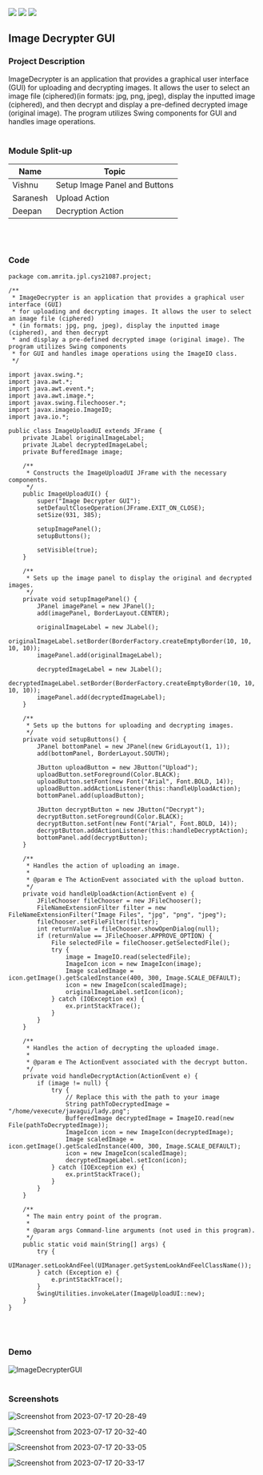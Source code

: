 ![](https://img.shields.io/badge/Batch-21CYS-lightgreen) ![](https://img.shields.io/badge/UG-blue) ![](https://img.shields.io/badge/Subject-JPL-blue)

## Image Decrypter GUI 

 

### Project Description

ImageDecrypter is an application that provides a graphical user interface (GUI) for uploading and decrypting images.
It allows the user to select an image file (ciphered)(in formats: jpg, png, jpeg), display the inputted image (ciphered), 
and then decrypt and display a pre-defined decrypted image (original image). The program utilizes Swing components
for GUI and handles image operations.
<br><br>


### Module Split-up
| Name | Topic |
|------|-------|
| Vishnu | Setup Image Panel and Buttons |
| Saranesh | Upload Action |
| Deepan | Decryption Action |
<br><br>


### Code
```
package com.amrita.jpl.cys21087.project;

/**
 * ImageDecrypter is an application that provides a graphical user interface (GUI)
 * for uploading and decrypting images. It allows the user to select an image file (ciphered)
 * (in formats: jpg, png, jpeg), display the inputted image (ciphered), and then decrypt
 * and display a pre-defined decrypted image (original image). The program utilizes Swing components
 * for GUI and handles image operations using the ImageIO class.
 */

import javax.swing.*;
import java.awt.*;
import java.awt.event.*;
import java.awt.image.*;
import javax.swing.filechooser.*;
import javax.imageio.ImageIO;
import java.io.*;

public class ImageUploadUI extends JFrame {
    private JLabel originalImageLabel;
    private JLabel decryptedImageLabel;
    private BufferedImage image;

    /**
     * Constructs the ImageUploadUI JFrame with the necessary components.
     */
    public ImageUploadUI() {
        super("Image Decrypter GUI");
        setDefaultCloseOperation(JFrame.EXIT_ON_CLOSE);
        setSize(931, 385);

        setupImagePanel();
        setupButtons();

        setVisible(true);
    }

    /**
     * Sets up the image panel to display the original and decrypted images.
     */
    private void setupImagePanel() {
        JPanel imagePanel = new JPanel();
        add(imagePanel, BorderLayout.CENTER);

        originalImageLabel = new JLabel();
        originalImageLabel.setBorder(BorderFactory.createEmptyBorder(10, 10, 10, 10));
        imagePanel.add(originalImageLabel);

        decryptedImageLabel = new JLabel();
        decryptedImageLabel.setBorder(BorderFactory.createEmptyBorder(10, 10, 10, 10));
        imagePanel.add(decryptedImageLabel);
    }

    /**
     * Sets up the buttons for uploading and decrypting images.
     */
    private void setupButtons() {
        JPanel bottomPanel = new JPanel(new GridLayout(1, 1));
        add(bottomPanel, BorderLayout.SOUTH);

        JButton uploadButton = new JButton("Upload");
        uploadButton.setForeground(Color.BLACK);
        uploadButton.setFont(new Font("Arial", Font.BOLD, 14));
        uploadButton.addActionListener(this::handleUploadAction);
        bottomPanel.add(uploadButton);

        JButton decryptButton = new JButton("Decrypt");
        decryptButton.setForeground(Color.BLACK);
        decryptButton.setFont(new Font("Arial", Font.BOLD, 14));
        decryptButton.addActionListener(this::handleDecryptAction);
        bottomPanel.add(decryptButton);
    }

    /**
     * Handles the action of uploading an image.
     *
     * @param e The ActionEvent associated with the upload button.
     */
    private void handleUploadAction(ActionEvent e) {
        JFileChooser fileChooser = new JFileChooser();
        FileNameExtensionFilter filter = new FileNameExtensionFilter("Image Files", "jpg", "png", "jpeg");
        fileChooser.setFileFilter(filter);
        int returnValue = fileChooser.showOpenDialog(null);
        if (returnValue == JFileChooser.APPROVE_OPTION) {
            File selectedFile = fileChooser.getSelectedFile();
            try {
                image = ImageIO.read(selectedFile);
                ImageIcon icon = new ImageIcon(image);
                Image scaledImage = icon.getImage().getScaledInstance(400, 300, Image.SCALE_DEFAULT);
                icon = new ImageIcon(scaledImage);
                originalImageLabel.setIcon(icon);
            } catch (IOException ex) {
                ex.printStackTrace();
            }
        }
    }

    /**
     * Handles the action of decrypting the uploaded image.
     *
     * @param e The ActionEvent associated with the decrypt button.
     */
    private void handleDecryptAction(ActionEvent e) {
        if (image != null) {
            try {
                // Replace this with the path to your image
                String pathToDecryptedImage = "/home/vexecute/javagui/lady.png";
                BufferedImage decryptedImage = ImageIO.read(new File(pathToDecryptedImage));
                ImageIcon icon = new ImageIcon(decryptedImage);
                Image scaledImage = icon.getImage().getScaledInstance(400, 300, Image.SCALE_DEFAULT);
                icon = new ImageIcon(scaledImage);
                decryptedImageLabel.setIcon(icon);
            } catch (IOException ex) {
                ex.printStackTrace();
            }
        }
    }

    /**
     * The main entry point of the program.
     *
     * @param args Command-line arguments (not used in this program).
     */
    public static void main(String[] args) {
        try {
            UIManager.setLookAndFeel(UIManager.getSystemLookAndFeelClassName());
        } catch (Exception e) {
            e.printStackTrace();
        }
        SwingUtilities.invokeLater(ImageUploadUI::new);
    }
}

```
<br><br>


### Demo

![ImageDecrypterGUI](https://github.com/vexecute/20CYS383-Java-Programming-Lab/assets/92919686/3a230670-53b3-4e14-a445-a38b47239835)
<br><br>


### Screenshots

![Screenshot from 2023-07-17 20-28-49](https://github.com/vexecute/20CYS383-Java-Programming-Lab/assets/92919686/1bebcf25-14bb-4dd8-8102-479210b1fd99)

![Screenshot from 2023-07-17 20-32-40](https://github.com/vexecute/20CYS383-Java-Programming-Lab/assets/92919686/7f8d4bf4-eae2-49ef-9451-9f953c351b49)

![Screenshot from 2023-07-17 20-33-05](https://github.com/vexecute/20CYS383-Java-Programming-Lab/assets/92919686/aa892cb8-aefc-440b-8f26-840c36cc4795)

![Screenshot from 2023-07-17 20-33-17](https://github.com/vexecute/20CYS383-Java-Programming-Lab/assets/92919686/85d509ef-d6ea-419e-9bc1-044271ff4f39)


